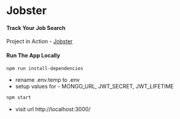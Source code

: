 # Jobster

#### Track Your Job Search

Project in Action - [Jobster](https://jobster-fullstack.onrender.com/landing)

#### Run The App Locally

```sh
npm run install-dependencies
```

- rename .env.temp to .env
- setup values for - MONGO_URL, JWT_SECRET, JWT_LIFETIME

```sh
npm start
```

- visit url http://localhost:3000/